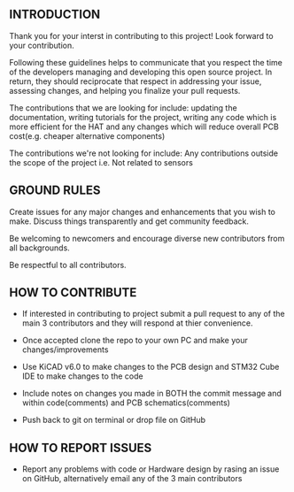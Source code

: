 ## INTRODUCTION
Thank you for your interst in contributing to this project! Look forward to your contribution.

Following these guidelines helps to communicate that you respect the time of the developers managing and developing this open source project. In return, they should reciprocate that respect in addressing your issue, assessing changes, and helping you finalize your pull requests.

The contributions that we are looking for include: updating the documentation, writing tutorials for the project, writing any code which is more efficient for the HAT and any changes which will reduce overall PCB cost(e.g. cheaper alternative components)

The contributions we're not looking for include: Any contributions outside the scope of the project i.e. Not related to sensors

## GROUND RULES
Create issues for any major changes and enhancements that you wish to make. Discuss things transparently and get community feedback.

Be welcoming to newcomers and encourage diverse new contributors from all backgrounds.

Be respectful to all contributors.

## HOW TO CONTRIBUTE
- If interested in contributing to project submit a pull request to any of the main 3 contributors and they will respond at thier convenience.

- Once accepted clone the repo to your own PC and make your changes/improvements

- Use KiCAD v6.0 to make changes to the PCB design and STM32 Cube IDE to make changes to the code

- Include notes on changes you made in BOTH the commit message and within code(comments) and PCB schematics(comments)

- Push back to git on terminal or drop file on GitHub

## HOW TO REPORT ISSUES
- Report any problems with code or Hardware design by rasing an issue on GitHub, alternatively email any of the 3 main contributors
